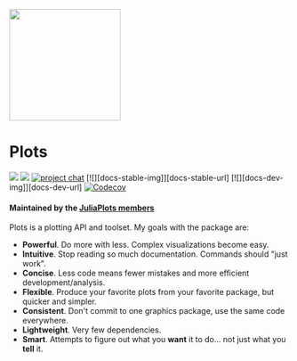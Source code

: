 <a href="https://opencollective.com/plotsjl/donate" target="_blank">
  <img src="https://opencollective.com/webpack/donate/button@2x.png?color=blue" width=200 />
</a>

# Plots

[gh-ci-img]: https://github.com/JuliaPlots/Plots.jl/actions/workflows/ci.yml/badge.svg?branch=v2
[gh-ci-url]: https://github.com/JuliaPlots/Plots.jl/actions?query=workflow%3Aci

[pkgeval-img]: https://juliaci.github.io/NanosoldierReports/pkgeval_badges/P/Plots.svg
[pkgeval-url]: https://juliaci.github.io/NanosoldierReports/pkgeval_badges/report.html

[gitter-img]: https://badges.gitter.im/tbreloff/Plots.jl.svg
[gitter-url]: https://gitter.im/tbreloff/Plots.jl?utm_source=badge&utm_medium=badge&utm_campaign=pr-badge&utm_content=badge

[![][gh-ci-img]][gh-ci-url]
[![][pkgeval-img]][pkgeval-url]
[![project chat](https://img.shields.io/badge/zulip-join_chat-brightgreen.svg)](https://julialang.zulipchat.com/#narrow/stream/236493-plots)
[![][docs-stable-img]][docs-stable-url]
[![][docs-dev-img]][docs-dev-url]
[![Codecov](https://codecov.io/gh/JuliaPlots/Plots.jl/branch/v2/graph/badge.svg)](https://codecov.io/gh/JuliaPlots/Plots.jl/tree/v2)

#### Maintained by the [JuliaPlots members](https://github.com/orgs/JuliaPlots/people)

Plots is a plotting API and toolset.  My goals with the package are:

- **Powerful**.  Do more with less.  Complex visualizations become easy.
- **Intuitive**.  Stop reading so much documentation.  Commands should "just work".
- **Concise**.  Less code means fewer mistakes and more efficient development/analysis.
- **Flexible**.  Produce your favorite plots from your favorite package, but quicker and simpler.
- **Consistent**.  Don't commit to one graphics package, use the same code everywhere.
- **Lightweight**.  Very few dependencies.
- **Smart**. Attempts to figure out what you **want** it to do... not just what you **tell** it.
